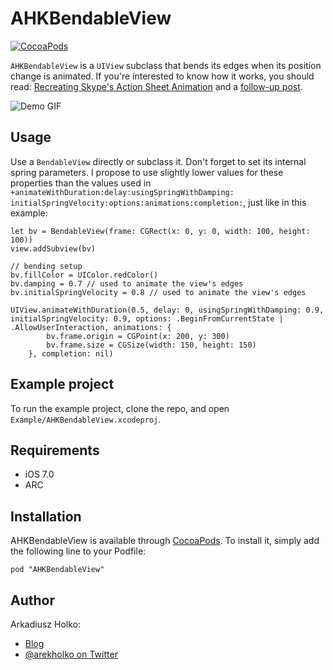 # AHKBendableView

[![CocoaPods](https://img.shields.io/cocoapods/v/AHKBendableView.svg?style=flat)](https://github.com/fastred/AHKBendableView)

`AHKBendableView` is a `UIView` subclass that bends its edges when its position change is animated. If you're interested to know how it works, you should read: [Recreating Skype's Action Sheet Animation](http://holko.pl/2014/06/26/recreating-skypes-action-sheet-animation/) and a [follow-up post](http://holko.pl/2014/06/28/action-sheet-follow-up/).

![Demo GIF](https://raw.githubusercontent.com/fastred/AHKBendableView/master/demo.gif)

## Usage

Use a `BendableView` directly or subclass it. Don't forget to set its internal spring parameters. I propose to use slightly lower values for these properties than the values used in `+animateWithDuration:delay:usingSpringWithDamping:
initialSpringVelocity:options:animations:completion:`, just like in this example:

    let bv = BendableView(frame: CGRect(x: 0, y: 0, width: 100, height: 100))
    view.addSubview(bv)

    // bending setup
    bv.fillColor = UIColor.redColor()
    bv.damping = 0.7 // used to animate the view's edges
    bv.initialSpringVelocity = 0.8 // used to animate the view's edges

    UIView.animateWithDuration(0.5, delay: 0, usingSpringWithDamping: 0.9, initialSpringVelocity: 0.9, options: .BeginFromCurrentState | .AllowUserInteraction, animations: {
            bv.frame.origin = CGPoint(x: 200, y: 300)
            bv.frame.size = CGSize(width: 150, height: 150)
        }, completion: nil)


## Example project

To run the example project, clone the repo, and open `Example/AHKBendableView.xcodeproj`.

## Requirements

- iOS 7.0
- ARC

## Installation

AHKBendableView is available through [CocoaPods](http://cocoapods.org). To install
it, simply add the following line to your Podfile:

    pod "AHKBendableView"

## Author

Arkadiusz Holko:

* [Blog](http://holko.pl/)
* [@arekholko on Twitter](https://twitter.com/arekholko)
